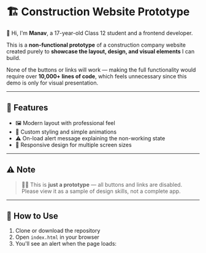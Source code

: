 # 🏗️ Construction Website Prototype

👋 Hi, I'm **Manav**, a 17-year-old Class 12 student and a frontend developer.

This is a **non-functional prototype** of a construction company website created purely to **showcase the layout, design, and visual elements** I can build.

None of the buttons or links will work — making the full functionality would require over **10,000+ lines of code**, which feels unnecessary since this demo is only for visual presentation.

---

## 📸 Features

- 🖼️ Modern layout with professional feel
- 🎨 Custom styling and simple animations
- ⚠️ On-load alert message explaining the non-working state
- 📱 Responsive design for multiple screen sizes

---

## ⚠️ Note

> 👷‍♂️ This is **just a prototype** — all buttons and links are disabled.  
> Please view it as a sample of design skills, not a complete app.

---

## 🚀 How to Use

1. Clone or download the repository
2. Open `index.html` in your browser
3. You'll see an alert when the page loads:
